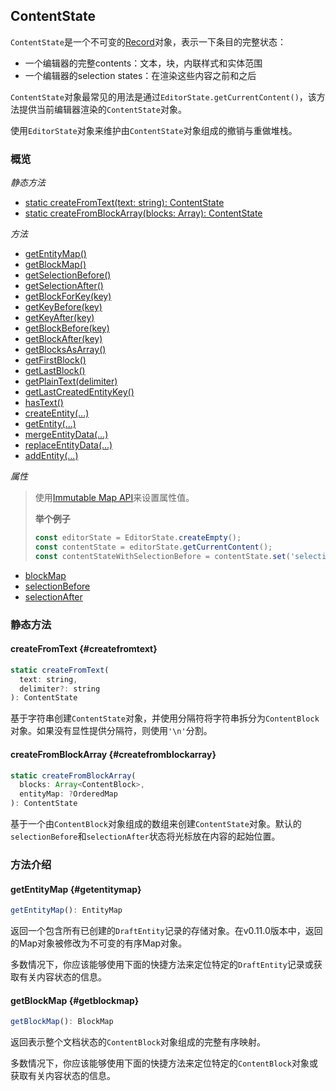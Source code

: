 ## ContentState

`ContentState`是一个不可变的[Record](http://facebook.github.io/immutable-js/docs/#/Record/Record)对象，表示一下条目的完整状态：

* 一个编辑器的完整contents：文本，块，内联样式和实体范围
* 一个编辑器的selection states：在渲染这些内容之前和之后

`ContentState`对象最常见的用法是通过`EditorState.getCurrentContent()`，该方法提供当前编辑器渲染的`ContentState`对象。

使用`EditorState`对象来维护由`ContentState`对象组成的撤销与重做堆栈。

### 概览

_静态方法_

* [static createFromText\(text: string\): ContentState](#createfromtext)
* [static createFromBlockArray\(blocks: Array\): ContentState](#createfromblockarray)

_方法_

* [getEntityMap\(\)](#getentitymap)
* [getBlockMap\(\)](#getblockmap)
* [getSelectionBefore\(\)](#getselectionbefore)
* [getSelectionAfter\(\)](#getselectionafter)
* [getBlockForKey\(key\)](#getblockforkey)
* [getKeyBefore\(key\)](#getkeybefore)
* [getKeyAfter\(key\)](#getkeyafter)
* [getBlockBefore\(key\)](#getblockbefore)
* [getBlockAfter\(key\)](#getblockafter)
* [getBlocksAsArray\(\)](#getblocksasarray)
* [getFirstBlock\(\)](#getfirstblock)
* [getLastBlock\(\)](#getlastblock)
* [getPlainText\(delimiter\)](#getplaintext)
* [getLastCreatedEntityKey\(\)](#getlastcreateentitykey)
* [hasText\(\)](#hastext)
* [createEntity\(...\)](#createentity)
* [getEntity\(...\)](#getentity)
* [mergeEntityData\(...\)](#mergeentitydata)
* [replaceEntityData\(...\)](#replaceentitydata)
* [addEntity\(...\)](#addentity)

_属性_

> 使用[Immutable Map API](http://facebook.github.io/immutable-js/docs/#/Map)来设置属性值。
>
> **举个例子**
>
> ```js
> const editorState = EditorState.createEmpty();
> const contentState = editorState.getCurrentContent();
> const contentStateWithSelectionBefore = contentState.set('selectionBefore', SelectionState.createEmpty(contentState.getBlockForKey('1pu4d')));
> ```

* [blockMap](#blockmap)
* [selectionBefore](#selectbefore)
* [selectionAfter](#selectafter)

### 静态方法

#### createFromText {#createfromtext}

```js
static createFromText(
  text: string,
  delimiter?: string
): ContentState
```

基于字符串创建`ContentState`对象，并使用分隔符将字符串拆分为`ContentBlock`对象。如果没有显性提供分隔符，则使用`'\n'`分割。

#### createFromBlockArray {#createfromblockarray}

```js
static createFromBlockArray(
  blocks: Array<ContentBlock>,
  entityMap: ?OrderedMap
): ContentState
```

基于一个由`ContentBlock`对象组成的数组来创建`ContentState`对象。默认的`selectionBefore`和`selectionAfter`状态将光标放在内容的起始位置。

### 方法介绍

#### getEntityMap {#getentitymap}

```js
getEntityMap(): EntityMap
```

返回一个包含所有已创建的`DraftEntity`记录的存储对象。在v0.11.0版本中，返回的Map对象被修改为不可变的有序Map对象。

多数情况下，你应该能够使用下面的快捷方法来定位特定的`DraftEntity`记录或获取有关内容状态的信息。

#### getBlockMap {#getblockmap}

```js
getBlockMap(): BlockMap
```

返回表示整个文档状态的`ContentBlock`对象组成的完整有序映射。

多数情况下，你应该能够使用下面的快捷方法来定位特定的`ContentBlock`对象或获取有关内容状态的信息。

